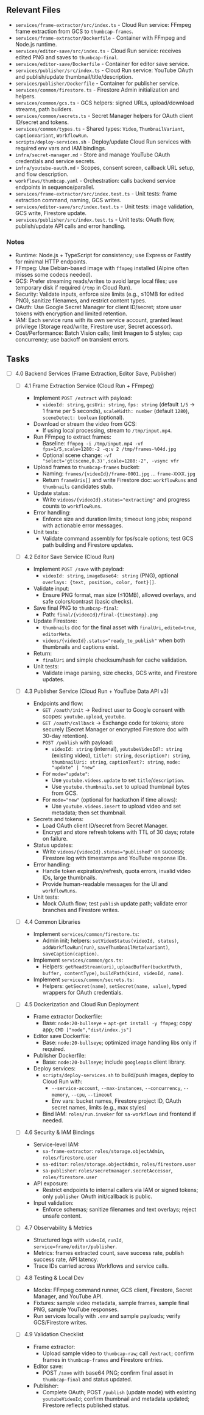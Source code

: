 ## Relevant Files

- `services/frame-extractor/src/index.ts` - Cloud Run service: FFmpeg frame extraction from GCS to `thumbcap-frames`.
- `services/frame-extractor/Dockerfile` - Container with FFmpeg and Node.js runtime.
- `services/editor-save/src/index.ts` - Cloud Run service: receives edited PNG and saves to `thumbcap-final`.
- `services/editor-save/Dockerfile` - Container for editor save service.
- `services/publisher/src/index.ts` - Cloud Run service: YouTube OAuth and publish/update thumbnail/title/description.
- `services/publisher/Dockerfile` - Container for publisher service.
- `services/common/firestore.ts` - Firestore Admin initialization and helpers.
- `services/common/gcs.ts` - GCS helpers: signed URLs, upload/download streams, path builders.
- `services/common/secrets.ts` - Secret Manager helpers for OAuth client ID/secret and tokens.
- `services/common/types.ts` - Shared types: `Video`, `ThumbnailVariant`, `CaptionVariant`, `WorkflowRun`.
- `scripts/deploy-services.sh` - Deploy/update Cloud Run services with required env vars and IAM bindings.
- `infra/secret-manager.md` - Store and manage YouTube OAuth credentials and service secrets.
- `infra/youtube-oauth.md` - Scopes, consent screen, callback URL setup, and flow description.
- `workflows/thumbcap.yaml` - Orchestration: calls backend service endpoints in sequence/parallel.
- `services/frame-extractor/src/index.test.ts` - Unit tests: frame extraction command, naming, GCS writes.
- `services/editor-save/src/index.test.ts` - Unit tests: image validation, GCS write, Firestore update.
- `services/publisher/src/index.test.ts` - Unit tests: OAuth flow, publish/update API calls and error handling.

### Notes

- Runtime: Node.js + TypeScript for consistency; use Express or Fastify for minimal HTTP endpoints.
- FFmpeg: Use Debian-based image with `ffmpeg` installed (Alpine often misses some codecs needed).
- GCS: Prefer streaming reads/writes to avoid large local files; use temporary disk if required (`/tmp` in Cloud Run).
- Security: Validate inputs, enforce size limits (e.g., ≤10MB for edited PNG), sanitize filenames, and restrict content types.
- OAuth: Use Google Secret Manager for client ID/secret; store user tokens with encryption and limited retention.
- IAM: Each service runs with its own service account, granted least privilege (Storage read/write, Firestore user, Secret accessor).
- Cost/Performance: Batch Vision calls; limit Imagen to 5 styles; cap concurrency; use backoff on transient errors.

## Tasks

- [ ] 4.0 Backend Services (Frame Extraction, Editor Save, Publisher)

  - [ ] 4.1 Frame Extraction Service (Cloud Run + FFmpeg)
    - Implement `POST /extract` with payload:
      - `videoId: string`, `gcsUri: string`, `fps: string` (default `1/5` → 1 frame per 5 seconds), `scaleWidth: number` (default `1280`), `sceneDetect: boolean` (optional).
    - Download or stream the video from GCS:
      - If using local processing, stream to `/tmp/input.mp4`.
    - Run FFmpeg to extract frames:
      - Baseline: `ffmpeg -i /tmp/input.mp4 -vf fps=1/5,scale=1280:-2 -q:v 2 /tmp/frames-%04d.jpg`
      - Optional scene change: `-vf "select='gt(scene,0.3)',scale=1280:-2", -vsync vfr`
    - Upload frames to `thumbcap-frames` bucket:
      - Naming: `frames/{videoId}/frame-0001.jpg` … `frame-XXXX.jpg`
      - Return `frameUris[]` and write Firestore doc: `workflowRuns` and `thumbnails` candidates stub.
    - Update status:
      - Write `videos/{videoId}.status="extracting"` and progress counts to `workflowRuns`.
    - Error handling:
      - Enforce size and duration limits; timeout long jobs; respond with actionable error messages.
    - Unit tests:
      - Validate command assembly for fps/scale options; test GCS path building and Firestore updates.

  - [ ] 4.2 Editor Save Service (Cloud Run)
    - Implement `POST /save` with payload:
      - `videoId: string`, `imageBase64: string` (PNG), optional `overlays: {text, position, color, font}[]`.
    - Validate input:
      - Ensure PNG format, max size (≤10MB), allowed overlays, and safe colors/contrast (basic checks).
    - Save final PNG to `thumbcap-final`:
      - Path: `final/{videoId}/final-{timestamp}.png`
    - Update Firestore:
      - `thumbnails` doc for the final asset with `finalUri`, `edited=true`, `editorMeta`.
      - `videos/{videoId}.status="ready_to_publish"` when both thumbnails and captions exist.
    - Return:
      - `finalUri` and simple checksum/hash for cache validation.
    - Unit tests:
      - Validate image parsing, size checks, GCS write, and Firestore updates.

  - [ ] 4.3 Publisher Service (Cloud Run + YouTube Data API v3)
    - Endpoints and flow:
      - `GET /oauth/init` → Redirect user to Google consent with scopes: `youtube.upload`, `youtube`.
      - `GET /oauth/callback` → Exchange code for tokens; store securely (Secret Manager or encrypted Firestore doc with 30-day retention).
      - `POST /publish` with payload:
        - `videoId: string` (internal), `youtubeVideoId?: string` (existing video), `title?: string`, `description?: string`, `thumbnailUri: string`, `captionText?: string`, `mode: "update" | "new"`
      - For `mode="update"`:
        - Use `youtube.videos.update` to set `title`/`description`.
        - Use `youtube.thumbnails.set` to upload thumbnail bytes from GCS.
      - For `mode="new"` (optional for hackathon if time allows):
        - Use `youtube.videos.insert` to upload video and set metadata; then set thumbnail.
    - Secrets and tokens:
      - Load OAuth client ID/secret from Secret Manager.
      - Encrypt and store refresh tokens with TTL of 30 days; rotate on failure.
    - Status updates:
      - Write `videos/{videoId}.status="published"` on success; Firestore log with timestamps and YouTube response IDs.
    - Error handling:
      - Handle token expiration/refresh, quota errors, invalid video IDs, large thumbnails.
      - Provide human-readable messages for the UI and `workflowRuns`.
    - Unit tests:
      - Mock OAuth flow; test `publish` update path; validate error branches and Firestore writes.

  - [ ] 4.4 Common Libraries
    - Implement `services/common/firestore.ts`:
      - Admin init; helpers: `setVideoStatus(videoId, status)`, `addWorkflowRun(run)`, `saveThumbnailMeta(variant)`, `saveCaption(caption)`.
    - Implement `services/common/gcs.ts`:
      - Helpers: `getReadStream(uri)`, `uploadBuffer(bucketPath, buffer, contentType)`, `buildPath(kind, videoId, name)`.
    - Implement `services/common/secrets.ts`:
      - Helpers: `getSecret(name)`, `setSecret(name, value)`, typed wrappers for OAuth credentials.

  - [ ] 4.5 Dockerization and Cloud Run Deployment
    - Frame extractor Dockerfile:
      - Base: `node:20-bullseye` + `apt-get install -y ffmpeg`; copy app; `CMD ["node","dist/index.js"]`
    - Editor save Dockerfile:
      - Base: `node:20-bullseye`; optimized image handling libs only if required.
    - Publisher Dockerfile:
      - Base: `node:20-bullseye`; include `googleapis` client library.
    - Deploy services:
      - `scripts/deploy-services.sh` to build/push images, deploy to Cloud Run with:
        - `--service-account`, `--max-instances`, `--concurrency`, `--memory`, `--cpu`, `--timeout`
        - Env vars: bucket names, Firestore project ID, OAuth secret names, limits (e.g., max styles)
      - Bind IAM: `roles/run.invoker` for `sa-workflows` and frontend if needed.

  - [ ] 4.6 Security & IAM Bindings
    - Service-level IAM:
      - `sa-frame-extractor`: `roles/storage.objectAdmin`, `roles/firestore.user`
      - `sa-editor`: `roles/storage.objectAdmin`, `roles/firestore.user`
      - `sa-publisher`: `roles/secretmanager.secretAccessor`, `roles/firestore.user`
    - API exposure:
      - Restrict endpoints to internal callers via IAM or signed tokens; only `publisher` OAuth init/callback is public.
    - Input validation:
      - Enforce schemas; sanitize filenames and text overlays; reject unsafe content.

  - [ ] 4.7 Observability & Metrics
    - Structured logs with `videoId`, `runId`, `service=frame/editor/publisher`.
    - Metrics: frames extracted count, save success rate, publish success rate, API latency.
    - Trace IDs carried across Workflows and service calls.

  - [ ] 4.8 Testing & Local Dev
    - Mocks: FFmpeg command runner, GCS client, Firestore, Secret Manager, and YouTube API.
    - Fixtures: sample video metadata, sample frames, sample final PNG, sample YouTube responses.
    - Run services locally with `.env` and sample payloads; verify GCS/Firestore writes.

  - [ ] 4.9 Validation Checklist
    - Frame extractor:
      - Upload sample video to `thumbcap-raw`; call `/extract`; confirm frames in `thumbcap-frames` and Firestore entries.
    - Editor save:
      - POST `/save` with base64 PNG; confirm final asset in `thumbcap-final` and status updated.
    - Publisher:
      - Complete OAuth; POST `/publish` (update mode) with existing `youtubeVideoId`; confirm thumbnail and metadata updated; Firestore reflects published status.